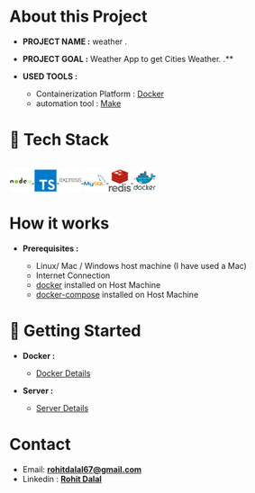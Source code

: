 # About this Project

- **PROJECT NAME :** weather .

- **PROJECT GOAL :** Weather App to get Cities Weather. .\*\*

- **USED TOOLS :**

  - Containerization Platform : [Docker](https://www.docker.com/)
  - automation tool : [Make](https://www.gnu.org/software/make/)

# 🌿 Tech Stack

</br>
<a href="https://nodejs.org" target="blank">
<img align="center" src="https://raw.githubusercontent.com/devicons/devicon/master/icons/nodejs/nodejs-original-wordmark.svg" alt="Node.js" title="Node.js" height="40" width="40" />
</a>
<a href="https://www.typescriptlang.org/" target="blank">
<img align="center" src="https://raw.githubusercontent.com/devicons/devicon/master/icons/typescript/typescript-original.svg" alt="TypeScript" title="TypeScript" height="40" width="40" />
</a>
<a href="https://expressjs.com" target="blank">
<img align="center" src="https://raw.githubusercontent.com/devicons/devicon/master/icons/express/express-original-wordmark.svg" alt="Express" title="Express" height="40" width="40" />
</a>
<a href="https://www.mysql.com/" target="blank">
    <img align="center" src="https://raw.githubusercontent.com/devicons/devicon/master/icons/mysql/mysql-original-wordmark.svg" alt="MySQL" title="MySQL" height="40" width="40" />
</a>
<a href="https://redis.io" target="blank">
    <img align="center" src="https://raw.githubusercontent.com/devicons/devicon/master/icons/redis/redis-original-wordmark.svg" alt="Redis" title="Redis" height="40" width="40" />
</a>
<a href="https://www.docker.com/" target="blank">
    <img align="center" src="https://raw.githubusercontent.com/devicons/devicon/master/icons/docker/docker-original-wordmark.svg" alt="Docker" title="Docker" height="40" width="40" />
</a>

# How it works

- **Prerequisites :**

  - Linux/ Mac / Windows host machine (I have used a Mac)
  - Internet Connection
  - [docker](https://www.docker.com/) installed on Host Machine
  - [docker-compose](https://docs.docker.com/compose/) installed on Host Machine

# 🌿 Getting Started

- **Docker :**

  - [Docker Details](https://github.com/rd67/weather/tree/master/readme/Docker.md)

- **Server :**

  - [Server Details](https://github.com/rd67/weather/tree/master/readme/Server.md)

# Contact

- Email: **rohitdalal67@gmail.com**
- Linkedin : **[Rohit Dalal](https://www.linkedin.com/in/rohitd67/ "Rohit Dalal")**

